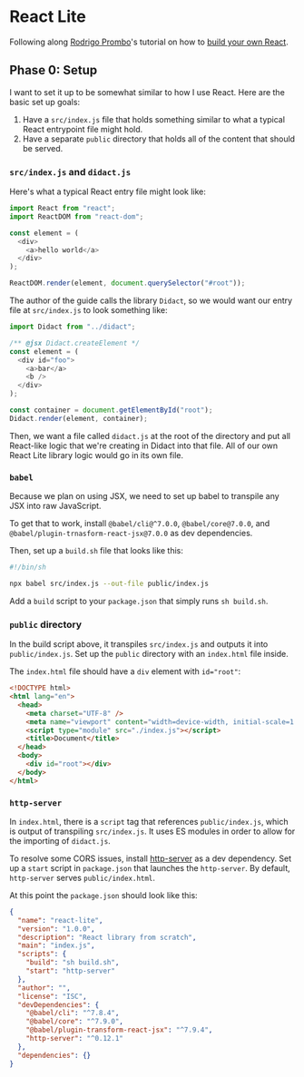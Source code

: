 # React Lite

Following along [Rodrigo Prombo](https://pomb.us)'s tutorial on how to
[build your own React](https://pomb.us/build-your-own-react/).

## Phase 0: Setup

I want to set it up to be somewhat similar to how I use React. Here are the basic set up goals:

1. Have a `src/index.js` file that holds something similar to what a typical React entrypoint file might hold.
2. Have a separate `public` directory that holds all of the content that should be served.

### `src/index.js` and `didact.js`

Here's what a typical React entry file might look like:

```js
import React from "react";
import ReactDOM from "react-dom";

const element = (
  <div>
    <a>hello world</a>
  </div>
);

ReactDOM.render(element, document.querySelector("#root"));
```

The author of the guide calls the library `Didact`, so we would want our entry
file at `src/index.js` to look something like:

```js
import Didact from "../didact";

/** @jsx Didact.createElement */
const element = (
  <div id="foo">
    <a>bar</a>
    <b />
  </div>
);

const container = document.getElementById("root");
Didact.render(element, container);
```

Then, we want a file called `didact.js` at the root of the directory and put all
React-like logic that we're creating in Didact into that file. All of our own
React Lite library logic would go in its own file.

### `babel`

Because we plan on using JSX, we need to set up babel to transpile any JSX into
raw JavaScript.

To get that to work, install `@babel/cli@^7.0.0`, `@babel/core@7.0.0`, and
`@babel/plugin-trnasform-react-jsx@7.0.0` as dev dependencies.

Then, set up a `build.sh` file that looks like this:

```sh
#!/bin/sh

npx babel src/index.js --out-file public/index.js

```

Add a `build` script to your `package.json` that simply runs `sh build.sh`.

### `public` directory

In the build script above, it transpiles `src/index.js` and outputs it into `public/index.js`. Set up the `public` directory with an `index.html` file inside.

The `index.html` file should have a `div` element with `id="root"`:

```html
<!DOCTYPE html>
<html lang="en">
  <head>
    <meta charset="UTF-8" />
    <meta name="viewport" content="width=device-width, initial-scale=1.0" />
    <script type="module" src="./index.js"></script>
    <title>Document</title>
  </head>
  <body>
    <div id="root"></div>
  </body>
</html>
```

### `http-server`

In `index.html`, there is a `script` tag that references `public/index.js`,
which is output of transpiling `src/index.js`. It uses ES modules in order to
allow for the importing of `didact.js`.

To resolve some CORS issues, install [http-server] as a dev dependency. Set up a
`start` script in `package.json` that launches the `http-server`. By default,
`http-server` serves `public/index.html`.

At this point the `package.json` should look like this:

```json
{
  "name": "react-lite",
  "version": "1.0.0",
  "description": "React library from scratch",
  "main": "index.js",
  "scripts": {
    "build": "sh build.sh",
    "start": "http-server"
  },
  "author": "",
  "license": "ISC",
  "devDependencies": {
    "@babel/cli": "^7.8.4",
    "@babel/core": "^7.9.0",
    "@babel/plugin-transform-react-jsx": "^7.9.4",
    "http-server": "^0.12.1"
  },
  "dependencies": {}
}
```

[http-server]: https://www.npmjs.com/package/http-server
